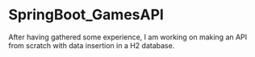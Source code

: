 # SpringBoot_GamesAPI
After having gathered some experience, I am working on making an API from scratch with data insertion in a H2 database.
